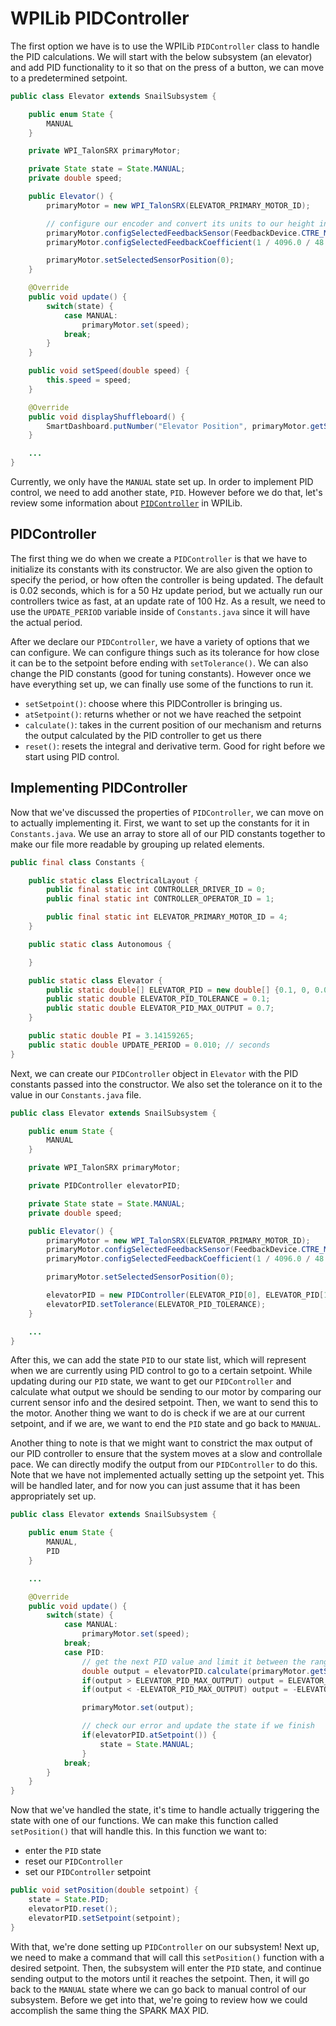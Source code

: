 # WPILib PIDController

The first option we have is to use the WPILib `PIDController` class to handle the PID calculations. We will start with the below subsystem (an elevator) and add PID functionality to it so that on the press of a button, we can move to a predetermined setpoint.

```java
public class Elevator extends SnailSubsystem {

    public enum State {
        MANUAL
    }

    private WPI_TalonSRX primaryMotor;

    private State state = State.MANUAL;
    private double speed;

    public Elevator() {
        primaryMotor = new WPI_TalonSRX(ELEVATOR_PRIMARY_MOTOR_ID);

        // configure our encoder and convert its units to our height in inches
        primaryMotor.configSelectedFeedbackSensor(FeedbackDevice.CTRE_MagEncoder_Relative);
        primaryMotor.configSelectedFeedbackCoefficient(1 / 4096.0 / 48.0 * Math.PI * 6);

        primaryMotor.setSelectedSensorPosition(0);
    }

    @Override
    public void update() {
        switch(state) {
            case MANUAL:
                primaryMotor.set(speed);
            break;
        }
    }

    public void setSpeed(double speed) {
        this.speed = speed;
    }

    @Override
    public void displayShuffleboard() {
        SmartDashboard.putNumber("Elevator Position", primaryMotor.getSelectedSensorPosition());
    }

    ...
}
```

Currently, we only have the `MANUAL` state set up. In order to implement PID control, we need to add another state, `PID`. However before we do that, let's review some information about [`PIDController`](https://first.wpi.edu/FRC/roborio/release/docs/java/edu/wpi/first/wpilibj/controller/PIDController.html) in WPILib.

## PIDController

The first thing we do when we create a `PIDController` is that we have to initialize its constants with its constructor. We are also given the option to specify the period, or how often the controller is being updated. The default is 0.02 seconds, which is for a 50 Hz update period, but we actually run our controllers twice as fast, at an update rate of 100 Hz. As a result, we need to use the `UPDATE_PERIOD` variable inside of `Constants.java` since it will have the actual period.

After we declare our `PIDController`, we have a variety of options that we can configure. We can configure things such as its tolerance for how close it can be to the setpoint before ending with `setTolerance()`. We can also change the PID constants (good for tuning constants). However once we have everything set up, we can finally use some of the functions to run it.

- `setSetpoint()`: choose where this PIDController is bringing us.
- `atSetpoint()`: returns whether or not we have reached the setpoint
- `calculate()`: takes in the current position of our mechanism and returns the output calculated by the PID controller to get us there
- `reset()`: resets the integral and derivative term. Good for right before we start using PID control.

## Implementing PIDController

Now that we've discussed the properties of `PIDController`, we can move on to actually implementing it. First, we want to set up the constants for it in `Constants.java`. We use an array to store all of our PID constants together to make our file more readable by grouping up related elements.

```java
public final class Constants {

    public static class ElectricalLayout {
        public final static int CONTROLLER_DRIVER_ID = 0;
        public final static int CONTROLLER_OPERATOR_ID = 1;

        public final static int ELEVATOR_PRIMARY_MOTOR_ID = 4;
    }

    public static class Autonomous {

    }

    public static class Elevator {
        public static double[] ELEVATOR_PID = new double[] {0.1, 0, 0.01};
        public static double ELEVATOR_PID_TOLERANCE = 0.1;
        public static double ELEVATOR_PID_MAX_OUTPUT = 0.7;
    }

    public static double PI = 3.14159265;
    public static double UPDATE_PERIOD = 0.010; // seconds
}
```

Next, we can create our `PIDController` object in `Elevator` with the PID constants passed into the constructor. We also set the tolerance on it to the value in our `Constants.java` file.

```java
public class Elevator extends SnailSubsystem {

    public enum State {
        MANUAL
    }

    private WPI_TalonSRX primaryMotor;

    private PIDController elevatorPID;

    private State state = State.MANUAL;
    private double speed;

    public Elevator() {
        primaryMotor = new WPI_TalonSRX(ELEVATOR_PRIMARY_MOTOR_ID);
        primaryMotor.configSelectedFeedbackSensor(FeedbackDevice.CTRE_MagEncoder_Relative);
        primaryMotor.configSelectedFeedbackCoefficient(1 / 4096.0 / 48.0 * Math.PI * 6);

        primaryMotor.setSelectedSensorPosition(0);

        elevatorPID = new PIDController(ELEVATOR_PID[0], ELEVATOR_PID[1], ELEVATOR_PID[2], UPDATE_PERIOD);
        elevatorPID.setTolerance(ELEVATOR_PID_TOLERANCE);
    }

    ...
}
```

After this, we can add the state `PID` to our state list, which will represent when we are currently using PID control to go to a certain setpoint. While updating during our `PID` state, we want to get our `PIDController` and calculate what output we should be sending to our motor by comparing our current sensor info and the desired setpoint. Then, we want to send this to the motor. Another thing we want to do is check if we are at our current setpoint, and if we are, we want to end the `PID` state and go back to `MANUAL`.

Another thing to note is that we might want to constrict the max output of our PID controller to ensure that the system moves at a slow and controllale pace. We can directly modify the output from our `PIDController` to do this. Note that we have not implemented actually setting up the setpoint yet. This will be handled later, and for now you can just assume that it has been appropriately set up.

```java
public class Elevator extends SnailSubsystem {

    public enum State {
        MANUAL,
        PID
    }

    ...

    @Override
    public void update() {
        switch(state) {
            case MANUAL:
                primaryMotor.set(speed);
            break;
            case PID:
                // get the next PID value and limit it between the ranges
                double output = elevatorPID.calculate(primaryMotor.getSelectedSensorPosition());
                if(output > ELEVATOR_PID_MAX_OUTPUT) output = ELEVATOR_PID_MAX_OUTPUT;
                if(output < -ELEVATOR_PID_MAX_OUTPUT) output = -ELEVATOR_PID_MAX_OUTPUT;

                primaryMotor.set(output);

                // check our error and update the state if we finish
                if(elevatorPID.atSetpoint()) {
                    state = State.MANUAL;
                }
            break;
        }
    }
}
```

Now that we've handled the state, it's time to handle actually triggering the state with one of our functions. We can make this function called `setPosition()` that will handle this. In this function we want to:

- enter the `PID` state
- reset our `PIDController`
- set our `PIDController` setpoint

```java
public void setPosition(double setpoint) {
    state = State.PID;
    elevatorPID.reset();
    elevatorPID.setSetpoint(setpoint);
}
```

With that, we're done setting up `PIDController` on our subsystem! Next up, we need to make a command that will call this `setPosition()` function with a desired setpoint. Then, the subsystem will enter the `PID` state, and continue sending output to the motors until it reaches the setpoint. Then, it will go back to the `MANUAL` state where we can go back to manual control of our subsystem. Before we get into that, we're going to review how we could accomplish the same thing the SPARK MAX PID.

